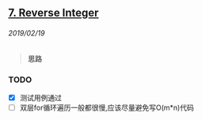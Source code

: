 ## [7. Reverse Integer](https://leetcode.com/problems/reverse-integer/)

###### 2019/02/19

> #### 思路


### TODO
- [x] 测试用例通过
- [ ] 双层for循环遍历一般都很慢,应该尽量避免写O(m*n)代码